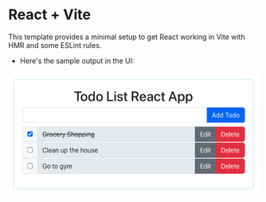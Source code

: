 # React + Vite

This template provides a minimal setup to get React working in Vite with HMR and some ESLint rules.

- Here's the sample output in the UI:

![ui](./ui.png)
